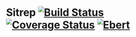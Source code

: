 # Sitrep [![Build Status](https://travis-ci.org/cultivatedcode/sitrep.svg?branch=master)](https://travis-ci.org/cultivatedcode/sitrep) [![Coverage Status](https://coveralls.io/repos/github/cultivatedcode/sitrep/badge.svg?branch=master)](https://coveralls.io/github/cultivatedcode/sitrep?branch=master) [![Ebert](https://ebertapp.io/github/cultivatedcode/sitrep.svg)]()

